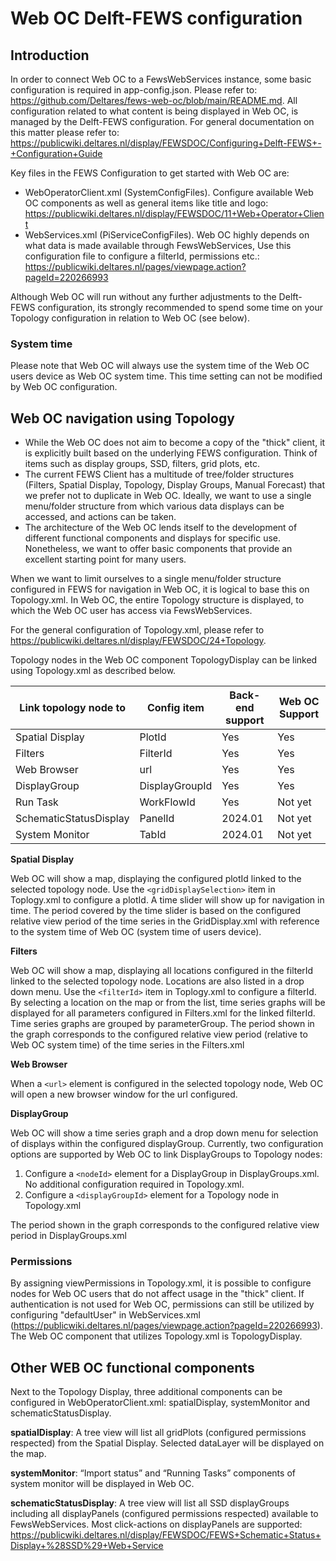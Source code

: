 # Web OC Delft-FEWS configuration

## Introduction

In order to connect Web OC to a FewsWebServices instance, some basic configuration is required in app-config.json. Please refer to: https://github.com/Deltares/fews-web-oc/blob/main/README.md. 
All configuration related to what content is being displayed in Web OC, is managed by the Delft-FEWS configuration. For general documentation on this matter please refer to: https://publicwiki.deltares.nl/display/FEWSDOC/Configuring+Delft-FEWS+-+Configuration+Guide

Key files in the FEWS Configuration to get started with Web OC are:
- WebOperatorClient.xml (SystemConfigFiles). Configure available Web OC components as well as general items like title and logo: https://publicwiki.deltares.nl/display/FEWSDOC/11+Web+Operator+Client
- WebServices.xml (PiServiceConfigFiles). Web OC highly depends on what data is made available through FewsWebServices, Use this configuration file to configure a filterId, permissions etc.: https://publicwiki.deltares.nl/pages/viewpage.action?pageId=220266993

Although Web OC will run without any further adjustments to the Delft-FEWS configuration, its strongly recommended to spend some time on your Topology configuration in relation to Web OC (see below).

### System time
Please note that Web OC will always use the system time of the Web OC users device as Web OC system time. This time setting can not be modified by Web OC configuration.

## Web OC navigation using Topology
- While the Web OC does not aim to become a copy of the "thick" client, it is explicitly built based on the underlying FEWS configuration. Think of items such as display groups, SSD, filters, grid plots, etc.
- The current FEWS Client has a multitude of tree/folder structures (Filters, Spatial Display, Topology, Display Groups, Manual Forecast) that we prefer not to duplicate in Web OC. Ideally, we want to use a single menu/folder structure from which various data displays can be accessed, and actions can be taken.
- The architecture of the Web OC lends itself to the development of different functional components and displays for specific use. Nonetheless, we want to offer basic components that provide an excellent starting point for many users.

When we want to limit ourselves to a single menu/folder structure configured in FEWS for navigation in Web OC, it is logical to base this on Topology.xml. In Web OC, the entire Topology structure is displayed, to which the Web OC user has access via FewsWebServices. 

For the general configuration of Topology.xml, please refer to https://publicwiki.deltares.nl/display/FEWSDOC/24+Topology.

Topology nodes in the Web OC component TopologyDisplay can be linked using Topology.xml as described below.

| **Link topology node to** | **Config item** | **Back-end support** | **Web OC Support** |
| ------------------------- | --------------- | -------------------- | ------------------ |
| Spatial Display           | PlotId          | Yes                  | Yes                |
| Filters                   | FilterId        | Yes                  | Yes                |
| Web Browser               | url             | Yes                  | Yes                |
| DisplayGroup              | DisplayGroupId  | Yes                  | Yes                |
| Run Task                  | WorkFlowId      | Yes                  | Not yet            |
| SchematicStatusDisplay    | PanelId         | 2024.01              | Not yet            |
| System Monitor            | TabId           | 2024.01              | Not yet            |

**Spatial Display**

Web OC will show a map, displaying the configured plotId linked to the selected topology node. Use the ```<gridDisplaySelection>``` item in Toplogy.xml to configure a plotId. A time slider will show up for navigation in time. The period covered by the time slider is based on the configured relative view period of the time series in the GridDisplay.xml with reference to the system time of Web OC (system time of users device).

**Filters**

Web OC will show a map, displaying all locations configured in the filterId linked to the selected topology node. Locations are also listed in a drop down menu. Use the ```<filterId>``` item in Toplogy.xml to configure a filterId. By selecting a location on the map or from the list, time series graphs will be displayed for all parameters configured in Filters.xml for the linked filterId. Time series graphs are grouped by parameterGroup. The period shown in the graph corresponds to the configured relative view period (relative to Web OC system time) of the time series in the Filters.xml 

**Web Browser**

When a ```<url>``` element is configured in the selected topology node, Web OC will open a new browser window for the url configured.

**DisplayGroup**

Web OC will show a time series graph and a drop down menu for selection of displays within the configured displayGroup. Currently, two configuration options are supported by Web OC to link DisplayGroups to Topology nodes:
1.	Configure a ```<nodeId>``` element for a DisplayGroup in DisplayGroups.xml. No additional configuration required in Topology.xml.
2.	Configure a ```<displayGroupId>``` element for a Topology node in Topology.xml

The period shown in the graph corresponds to the configured relative view period in DisplayGroups.xml

### Permissions
By assigning viewPermissions in Topology.xml, it is possible to configure nodes for Web OC users that do not affect usage in the "thick" client. If authentication is not used for Web OC, permissions can still be utilized by configuring "defaultUser" in WebServices.xml (https://publicwiki.deltares.nl/pages/viewpage.action?pageId=220266993). The Web OC component that utilizes Topology.xml is TopologyDisplay.

## Other WEB OC functional components

Next to the Topology Display, three additional components can be configured in WebOperatorClient.xml: spatialDisplay, systemMonitor and schematicStatusDisplay.

**spatialDisplay**: A tree view will list all gridPlots (configured permissions respected) from the Spatial Display. Selected dataLayer will be displayed on the map.

**systemMonitor**: “Import status” and “Running Tasks” components of system monitor will be displayed in Web OC.

**schematicStatusDisplay**: A tree view will list all SSD displayGroups including all displayPanels (configured permissions respected) available to FewsWebServices. Most click-actions on displayPanels are supported: https://publicwiki.deltares.nl/display/FEWSDOC/FEWS+Schematic+Status+Display+%28SSD%29+Web+Service 
